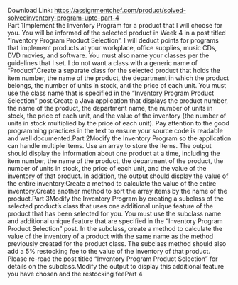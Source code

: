 Download Link: https://assignmentchef.com/product/solved-solvedinventory-program-upto-part-4
<br>
Part 1Implement the Inventory Program for a product that I will choose for you. You will be informed of the selected product in Week 4 in a post titled “Inventory Program Product Selection”. I will deduct points for programs that implement products at your workplace, office supplies, music CDs, DVD movies, and software. You must also name your classes per the guidelines that I set. I do not want a class with a generic name of “Product”.Create a separate class for the selected product that holds the item number, the name of the product, the department in which the product belongs, the number of units in stock, and the price of each unit. You must use the class name that is specified in the “Inventory Program Product Selection” post.Create a Java application that displays the product number, the name of the product, the department name, the number of units in stock, the price of each unit, and the value of the inventory (the number of units in stock multiplied by the price of each unit). Pay attention to the good programming practices in the text to ensure your source code is readable and well documented.Part 2Modify the Inventory Program so the application can handle multiple items. Use an array to store the items. The output should display the information about one product at a time, including the item number, the name of the product, the department of the product, the number of units in stock, the price of each unit, and the value of the inventory of that product. In addition, the output should display the value of the entire inventory.Create a method to calculate the value of the entire inventory.Create another method to sort the array items by the name of the product.Part 3Modify the Inventory Program by creating a subclass of the selected product’s class that uses one additional unique feature of the product that has been selected for you. You must use the subclass name and additional unique feature that are specified in the “Inventory Program Product Selection” post. In the subclass, create a method to calculate the value of the inventory of a product with the same name as the method previously created for the product class. The subclass method should also add a 5% restocking fee to the value of the inventory of that product. Please re-read the post titled “Inventory Program Product Selection” for details on the subclass.Modify the output to display this additional feature you have chosen and the restocking feePart 4